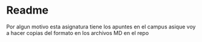 # Readme
Por algun motivo esta asignatura tiene los apuntes en el campus asique voy a hacer copias del formato en los archivos MD en el repo
